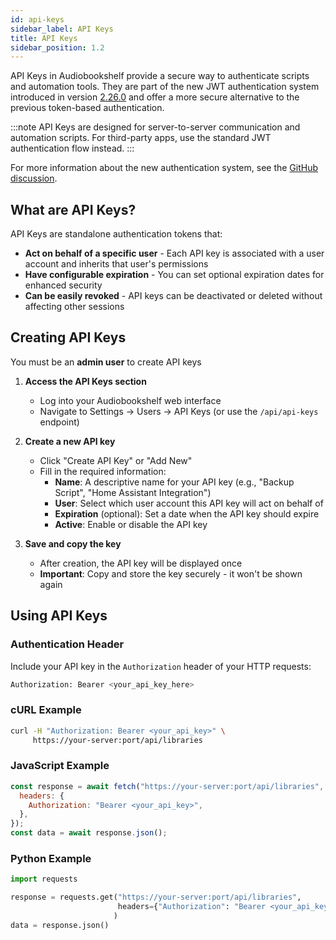 ```yaml
---
id: api-keys
sidebar_label: API Keys
title: API Keys
sidebar_position: 1.2
---
```


API Keys in Audiobookshelf provide a secure way to authenticate scripts and automation tools. They are part of the new JWT authentication system introduced in version [2.26.0](https://github.com/advplyr/audiobookshelf/releases/tag/v2.26.0) and offer a more secure alternative to the previous token-based authentication.

:::note
API Keys are designed for server-to-server communication and automation scripts. For third-party apps, use the standard JWT authentication flow instead.
:::

For more information about the new authentication system, see the [GitHub discussion](https://github.com/advplyr/audiobookshelf/discussions/4460).

## What are API Keys?

API Keys are standalone authentication tokens that:

- **Act on behalf of a specific user** - Each API key is associated with a user account and inherits that user's permissions
- **Have configurable expiration** - You can set optional expiration dates for enhanced security
- **Can be easily revoked** - API keys can be deactivated or deleted without affecting other sessions

## Creating API Keys

You must be an **admin user** to create API keys

1. **Access the API Keys section**

   - Log into your Audiobookshelf web interface
   - Navigate to Settings → Users → API Keys (or use the `/api/api-keys` endpoint)

2. **Create a new API key**

   - Click "Create API Key" or "Add New"
   - Fill in the required information:
     - **Name**: A descriptive name for your API key (e.g., "Backup Script", "Home Assistant Integration")
     - **User**: Select which user account this API key will act on behalf of
     - **Expiration** (optional): Set a date when the API key should expire
     - **Active**: Enable or disable the API key

3. **Save and copy the key**
   - After creation, the API key will be displayed once
   - **Important**: Copy and store the key securely - it won't be shown again

## Using API Keys

### Authentication Header

Include your API key in the `Authorization` header of your HTTP requests:

```bash
Authorization: Bearer <your_api_key_here>
```

### cURL Example

```bash
curl -H "Authorization: Bearer <your_api_key>" \
     https://your-server:port/api/libraries
```

### JavaScript Example

```javascript
const response = await fetch("https://your-server:port/api/libraries", {
  headers: {
    Authorization: "Bearer <your_api_key>",
  },
});
const data = await response.json();
```

### Python Example

```python
import requests

response = requests.get("https://your-server:port/api/libraries",
                        headers={"Authorization": "Bearer <your_api_key>"}
                       )
data = response.json()
```
